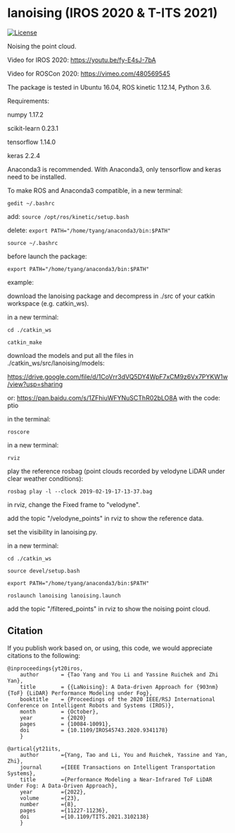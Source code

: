 # lanoising (IROS 2020 & T-ITS 2021)

[![License](https://img.shields.io/badge/License-BSD%203--Clause-gree.svg)](https://opensource.org/licenses/BSD-3-Clause)

Noising the point cloud.

Video for IROS 2020: https://youtu.be/fy-E4sJ-7bA

Video for ROSCon 2020: https://vimeo.com/480569545

The package is tested in Ubuntu 16.04, ROS kinetic 1.12.14, Python 3.6.

Requirements:

numpy 1.17.2

scikit-learn 0.23.1

tensorflow 1.14.0

keras 2.2.4

Anaconda3 is recommended. With Anaconda3, only tensorflow and keras need to be installed.

To make ROS and Anaconda3 compatible, in a new terminal:

`gedit ~/.bashrc`

add: `source /opt/ros/kinetic/setup.bash`

delete: `export PATH="/home/tyang/anaconda3/bin:$PATH"`

`source ~/.bashrc`

before launch the package:

`export PATH="/home/tyang/anaconda3/bin:$PATH"`

example:

download the lanoising package and decompress in ./src of your catkin workspace (e.g. catkin_ws).

in a new terminal:

```
cd ./catkin_ws

catkin_make
```

download the models and put all the files in ./catkin_ws/src/lanoising/models:

https://drive.google.com/file/d/1CoVrr3dVQ5DY4WpF7xCM9z6Vx7PYKW1w/view?usp=sharing

or: https://pan.baidu.com/s/1ZFhiuWFYNuSCThR02bLO8A with the code: ptio

in the terminal:

`roscore`

in a new terminal:

`rviz`

play the reference rosbag (point clouds recorded by velodyne LiDAR under clear weather conditions):

`rosbag play -l --clock 2019-02-19-17-13-37.bag`

in rviz, change the Fixed frame to "velodyne".

add the topic "/velodyne_points" in rviz to show the reference data.

set the visibility in lanoising.py.

in a new terminal:

```
cd ./catkin_ws

source devel/setup.bash

export PATH="/home/tyang/anaconda3/bin:$PATH"

roslaunch lanoising lanoising.launch
```

add the topic "/filtered_points" in rviz to show the noising point cloud.

## Citation
If you publish work based on, or using, this code, we would appreciate citations to the following:

    @inproceedings{yt20iros,
        author       = {Tao Yang and You Li and Yassine Ruichek and Zhi Yan},
        title        = {{LaNoising}: A Data-driven Approach for {903nm} {ToF} {LiDAR} Performance Modeling under Fog},
        booktitle    = {Proceedings of the 2020 IEEE/RSJ International Conference on Intelligent Robots and Systems (IROS)},
        month        = {October},
        year         = {2020}
        pages        = {10084-10091},
        doi          = {10.1109/IROS45743.2020.9341178}
        }      
    
    @artical{yt21its,
        author       ={Yang, Tao and Li, You and Ruichek, Yassine and Yan, Zhi},
        journal      ={IEEE Transactions on Intelligent Transportation Systems}, 
        title        ={Performance Modeling a Near-Infrared ToF LiDAR Under Fog: A Data-Driven Approach}, 
        year         ={2022},
        volume       ={23},
        number       ={8},
        pages        ={11227-11236},
        doi          ={10.1109/TITS.2021.3102138}
        }
